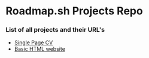# Roadmap.sh Projects Repo

### List of all projects and their URL's

 - [Single Page CV](https://roadmap.sh/projects/single-page-cv)
 - [Basic HTML website](https://roadmap.sh/projects/basic-html-website)
